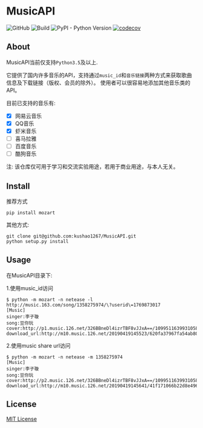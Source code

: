 # MusicAPI
![GitHub](https://img.shields.io/github/license/kushao1267/MusicAPI.svg)
![Build](https://travis-ci.org/kushao1267/MusicAPI.svg?branch=master)
![PyPI - Python Version](https://img.shields.io/pypi/pyversions/mozart.svg)
[![codecov](https://codecov.io/gh/kushao1267/MusicAPI/branch/master/graph/badge.svg)](https://codecov.io/gh/kushao1267/MusicAPI)

## About
MusicAPI当前仅支持`Python3.5`及以上.

它提供了国内许多音乐的API，支持通过`music_id`和`音乐链接`两种方式来获取歌曲信息及下载链接（版权、会员的除外）。
使用者可以很容易地添加其他音乐类的API。

目前已支持的音乐有:
- [x] 网易云音乐
- [x] QQ音乐
- [x] 虾米音乐
- [ ] 喜马拉雅
- [ ] 百度音乐
- [ ] 酷狗音乐

注: 该仓库仅可用于学习和交流实验用途，若用于商业用途，与本人无关。


## Install
推荐方式
```
pip install mozart
```

其他方式:
```
git clone git@github.com:kushao1267/MusicAPI.git
python setup.py install
```


## Usage
在MusicAPI目录下:

1.使用music_id访问

```
$ python -m mozart -n netease -l http://music.163.com/song/1358275974/\?userid\=1769873017
[Music]
singer:李子璇
song:豆你玩
cover:http://p1.music.126.net/326BBneDl4izrTBF8vJJxA==/109951163993105848.jpg
download_url:http://m10.music.126.net/20190419145523/620fa37967fa54ab80c9987dbaba8e4a/ymusic/045d/0e5d/0553/37a1dc7beb972befb40629f085a5eb39.mp3
```

2.使用music share url访问

```
$ python -m mozart -n netease -m 1358275974
[Music]
singer:李子璇
song:豆你玩
cover:http://p2.music.126.net/326BBneDl4izrTBF8vJJxA==/109951163993105848.jpg
download_url:http://m10.music.126.net/20190419145641/41f171066b22d8e496b63ff67c6ca429/ymusic/045d/0e5d/0553/37a1dc7beb972befb40629f085a5eb39.mp3
```

## License
[MIT License](https://github.com/kushao1267/facade/blob/master/LICENSE)
